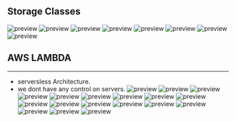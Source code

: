 Storage Classes
----------------------------
![preview](./images/aws111.png)
![preview](./images/aws110.png)
![preview](./images/aws112.png)
![preview](./images/aws113.png)
![preview](./images/aws114.png)
![preview](./images/aws115.png)
![preview](./images/aws116.png)
![preview](./images/aws117.png)

## AWS LAMBDA
-------------------------------------------
* serversless Architecture.
* we dont have any control on servers.
![preview](./images/aws118.png)
![preview](./images/aws119.png)
![preview](./images/aws120.png)
![preview](./images/aws121.png)
![preview](./images/aws122.png)
![preview](./images/aws123.png)
![preview](./images/aws124.png)
![preview](./images/aws125.png)
![preview](./images/aws126.png)
![preview](./images/aws127.png)
![preview](./images/aws128.png)
![preview](./images/aws129.png)
![preview](./images/aws130.png)
![preview](./images/aws131.png)
![preview](./images/aws132.png)
![preview](./images/aws133.png)
![preview](./images/aws134.png)
![preview](./images/aws135.png)
